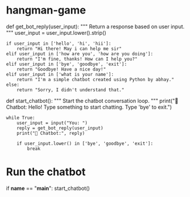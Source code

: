 # hangman-game
def get_bot_reply(user_input):
    """
    Return a response based on user input.
    """
    user_input = user_input.lower().strip()

    if user_input in ['hello', 'hi', 'hii']:
        return "Hi there! May i can help me sir"
    elif user_input in ['how are you', 'how are you doing']:
        return "I'm fine, thanks! How can I help you?"
    elif user_input in ['bye', 'goodbye', 'exit']:
        return "Goodbye! Have a nice day!"
    elif user_input in ['what is your name']:
        return "I'm a simple chatbot created using Python by abhay."
    else:
        return "Sorry, I didn't understand that."

def start_chatbot():
    """
    Start the chatbot conversation loop.
    """
    print("🤖 Chatbot: Hello! Type something to start chatting. Type 'bye' to exit.")

    while True:
        user_input = input("You: ")
        reply = get_bot_reply(user_input)
        print("🤖 Chatbot:", reply)

        if user_input.lower() in ['bye', 'goodbye', 'exit']:
            break

# Run the chatbot
if __name__ == "__main__":
    start_chatbot()

